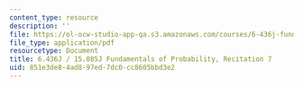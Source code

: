 ```yaml
---
content_type: resource
description: ''
file: https://ol-ocw-studio-app-qa.s3.amazonaws.com/courses/6-436j-fundamentals-of-probability-fall-2018/851e3de84ad897ed7dc0cc8605bbd3e2_MIT6_436JF18_rec7.pdf
file_type: application/pdf
resourcetype: Document
title: 6.436J / 15.085J Fundamentals of Probability, Recitation 7
uid: 851e3de8-4ad8-97ed-7dc0-cc8605bbd3e2
---
```

